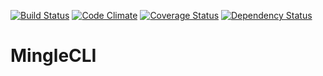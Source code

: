 [![Build Status](https://travis-ci.org/ike18t/mingle_cli.png?branch=master)](https://travis-ci.org/ike18t/mingle_cli)
[![Code Climate](https://codeclimate.com/github/ike18t/mingle_cli.png)](https://codeclimate.com/github/ike18t/mingle_cli)
[![Coverage Status](https://coveralls.io/repos/ike18t/mingle_cli/badge.png?branch=master)](https://coveralls.io/r/ike18t/mingle_cli?branch=master)
[![Dependency Status](https://gemnasium.com/ike18t/mingle_cli.png)](https://gemnasium.com/ike18t/mingle_cli)

MingleCLI
=========
